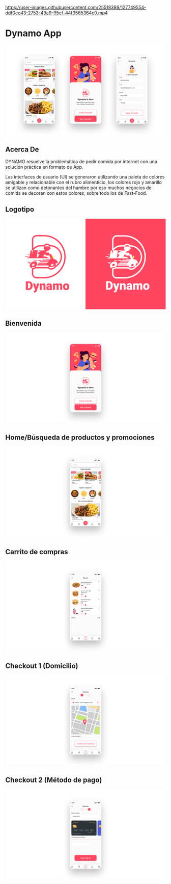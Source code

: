 

https://user-images.githubusercontent.com/25518389/127749554-ddf0ee43-2753-49a9-95ef-44f3565364c0.mp4

# Dynamo App
![Welcome](https://raw.githubusercontent.com/iemm96/dynamo-app-prototipe/main/assets/dynamo-front.png)
## Acerca De

DYNAMO resuelve la problemática de pedir comida por internet con una solución práctica en formato de App.

Las interfaces de usuario (UI) se generaron utilizando una paleta de colores amigable y relacionable con el rubro alimenticio, los colores rojo y amarillo se utilizan como detonantes del hambre por eso muchos negocios de comida se decoran con estos colores, sobre todo los de Fast-Food.

## Logotipo

![Logo](https://raw.githubusercontent.com/iemm96/dynamo-app-prototipe/main/assets/dynamo-logo.png)

## Bienvenida

![Bienvenida](https://raw.githubusercontent.com/iemm96/dynamo-app-prototipe/main/assets/dynamo-1.png)

## Home/Búsqueda de productos y promociones

![Home](https://raw.githubusercontent.com/iemm96/dynamo-app-prototipe/main/assets/dynamo-2.png)

## Carrito de compras

![Carrito](https://raw.githubusercontent.com/iemm96/dynamo-app-prototipe/main/assets/dynamo-3.png)

## Checkout 1 (Domicilio)

![Checkout1](https://raw.githubusercontent.com/iemm96/dynamo-app-prototipe/main/assets/dynamo-4.png)

## Checkout 2 (Método de pago)

![Checkout2](https://raw.githubusercontent.com/iemm96/dynamo-app-prototipe/main/assets/dynamo-5.png)

